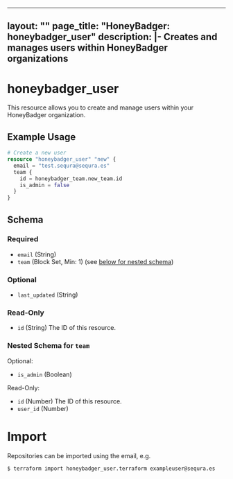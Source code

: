 
---
layout: ""
page_title: "HoneyBadger: honeybadger_user"
description: |-
  Creates and manages users within HoneyBadger organizations
---

# honeybadger_user

This resource allows you to create and manage users within your HoneyBadger organization.


## Example Usage

```terraform
# Create a new user
resource "honeybadger_user" "new" {
  email = "test.sequra@sequra.es"
  team {
    id = honeybadger_team.new_team.id
    is_admin = false
  }
}
```

<!-- schema generated by tfplugindocs -->
## Schema

### Required

- `email` (String)
- `team` (Block Set, Min: 1) (see [below for nested schema](#nestedblock--team))

### Optional

- `last_updated` (String)

### Read-Only

- `id` (String) The ID of this resource.

<a id="nestedblock--team"></a>
### Nested Schema for `team`

Optional:

- `is_admin` (Boolean)

Read-Only:

- `id` (Number) The ID of this resource.
- `user_id` (Number)


# Import

Repositories can be imported using the email, e.g.

```
$ terraform import honeybadger_user.terraform exampleuser@sequra.es
```
